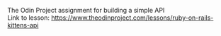 The Odin Project assignment for building a simple API <br>
Link to lesson: https://www.theodinproject.com/lessons/ruby-on-rails-kittens-api
